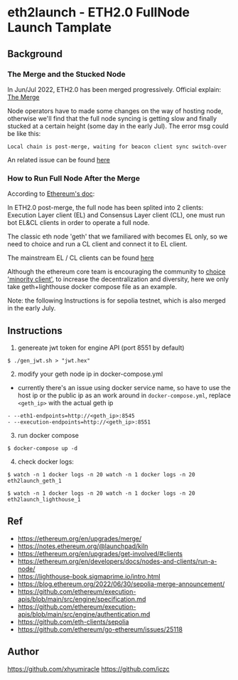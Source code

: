 # eth2launch - ETH2.0 FullNode Launch Tamplate

## Background
### The Merge and the Stucked Node
In Jun/Jul 2022, ETH2.0 has been merged progressively. Official explain: [The Merge](https://ethereum.org/en/upgrades/merge/)

Node operators have to made some changes on the way of hosting node, otherwise we'll find that the full node syncing is getting slow and finally stucked at a certain height (some day in the early Jul).
The error msg could be like this:
```
Local chain is post-merge, waiting for beacon client sync switch-over
```
An related issue can be found [here](https://github.com/ethereum/go-ethereum/issues/25118)

### How to Run Full Node After the Merge
According to [Ethereum's doc](https://ethereum.org/en/developers/docs/nodes-and-clients/run-a-node/):

In ETH2.0 post-merge, the full node has been splited into 2 clients: Execution Layer client (EL) and Consensus Layer client (CL), one must run bot EL&CL clients in order to operate a full node.

The classic eth node 'geth' that we familiared with becomes EL only, so we need to choice and run a CL client and connect it to EL client.

The mainstream EL / CL clients can be found [here](https://ethereum.org/en/upgrades/get-involved/#clients)

Although the ethereum core team is encouraging the community to [choice 'minority client'](https://ethereum.org/en/developers/docs/nodes-and-clients/client-diversity/#use-minority-client), to increase the decentralization and diversity, here we only take geth+lighthouse docker compose file as an example.

Note: the following Instructions is for sepolia testnet, which is also merged in the early July.

## Instructions
1. genereate jwt token for engine API (port 8551 by default)
```
$ ./gen_jwt.sh > "jwt.hex"
```

2. modify your geth node ip in docker-compose.yml
- currently there's an issue using docker service name, so have to use the host ip or the public ip as an work around
in `docker-compose.yml`, replace `<geth_ip>` with the actual geth ip
```
- --eth1-endpoints=http://<geth_ip>:8545
- --execution-endpoints=http://<geth_ip>:8551
```

3. run docker compose
```
$ docker-compose up -d
```

4. check docker logs:
```
$ watch -n 1 docker logs -n 20 watch -n 1 docker logs -n 20 eth2launch_geth_1
```
```
$ watch -n 1 docker logs -n 20 watch -n 1 docker logs -n 20 eth2launch_lighthouse_1
```

## Ref
- https://ethereum.org/en/upgrades/merge/
- https://notes.ethereum.org/@launchpad/kiln
- https://ethereum.org/en/upgrades/get-involved/#clients
- https://ethereum.org/en/developers/docs/nodes-and-clients/run-a-node/
- https://lighthouse-book.sigmaprime.io/intro.html
- https://blog.ethereum.org/2022/06/30/sepolia-merge-announcement/
- https://github.com/ethereum/execution-apis/blob/main/src/engine/specification.md
- https://github.com/ethereum/execution-apis/blob/main/src/engine/authentication.md
- https://github.com/eth-clients/sepolia
- https://github.com/ethereum/go-ethereum/issues/25118


## Author
https://github.com/xhyumiracle
https://github.com/iczc
